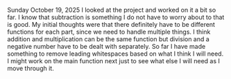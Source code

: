 Sunday October 19, 2025
I looked at the project and worked on it a bit so far. I know that subtraction is something I do not have to worry about to that is good. My initial thoughts were that there definitely have to be different functions for each part, since we need to handle multiple things. I think addition and multiplication can be the same function but division and a negative number have to be dealt with separately. So far I have made something to remove leading whitespaces based on what I think I will need. I might work on the main function next just to see what else I will need as I move through it.